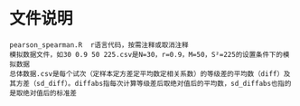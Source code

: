 # 文件说明
    pearson_spearman.R  r语言代码，按需注释或取消注释
    模拟数据文件，如30 0.9 50 225.csv是N=30，r=0.9，M=50，S²=225的设置条件下的模拟数据
    总体数据.csv是每个试次（定样本定方差定平均数定相关系数）的等级差的平均数（diff）及其方差（sd_diff）。diffabs指每次计算等级差后取绝对值后的平均数，sd_diffabs也指的是取绝对值后的标准差
